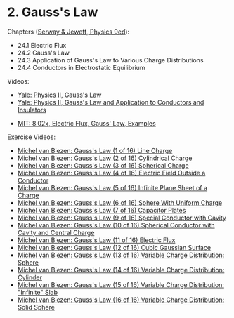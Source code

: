 # 2. Gauss's Law

Chapters ([Serway & Jewett, Physics 9ed](https://annas-archive.org/md5/076b2e7e2084a32914bcb8ca29d04f4d)):
- 24.1 Electric Flux
- 24.2 Gauss's Law
- 24.3 Application of Gauss's Law to Various Charge Distributions
- 24.4 Conductors in Electrostatic Equilibrium

Videos: 
- [Yale: Physics II, Gauss's Law](https://www.youtube.com/watch?v=e9c5Wpu4WSI&list=PLD07B2225BB40E582)
- [Yale: Physics II, Gauss's Law and Application to Conductors and Insulators](https://www.youtube.com/watch?v=Hlj5vGOSQlY&list=PLD07B2225BB40E582) 
<!---->
- [MIT: 8.02x, Electric Flux, Gauss' Law, Examples](https://www.youtube.com/watch?v=Zu2gomaDqnM&list=PLyQSN7X0ro2314mKyUiOILaOC2hk6Pc3j)

Exercise Videos:
- [Michel van Biezen: Gauss's Law (1 of 16) Line Charge](https://www.youtube.com/watch?v=NyRjHj2uy6k)
- [Michel van Biezen: Gauss's Law (2 of 16) Cylindrical Charge](https://www.youtube.com/watch?v=-YfM_Wwc9UI)
- [Michel van Biezen: Gauss's Law (3 of 16) Spherical Charge](https://www.youtube.com/watch?v=L1l9Nf1pLAc0)
- [Michel van Biezen: Gauss's Law (4 of 16) Electric Field Outside a Conductor](https://www.youtube.com/watch?v=DrkyWwyp6wI)
- [Michel van Biezen: Gauss's Law (5 of 16) Infinite Plane Sheet of a Charge](https://www.youtube.com/watch?v=vSEjxR56w28)
- [Michel van Biezen: Gauss's Law (6 of 16) Sphere With Uniform Charge](https://www.youtube.com/watch?v=ULJTDCzKcZA)
- [Michel van Biezen: Gauss's Law (7 of 16) Capacitor Plates](https://www.youtube.com/watch?v=gTfEFwVsgKA)
- [Michel van Biezen: Gauss's Law (9 of 16) Special Conductor with Cavity](https://www.youtube.com/watch?v=hDkfMUzFka4)
- [Michel van Biezen: Gauss's Law (10 of 16) Spherical Conductor with Cavity and Central Charge](https://www.youtube.com/watch?v=zj-wo9brtVE)
- [Michel van Biezen: Gauss's Law (11 of 16) Electric Flux](https://www.youtube.com/watch?v=sl0nKX5G4ms)
- [Michel van Biezen: Gauss's Law (12 of 16) Cubic Gaussian Surface](https://www.youtube.com/watch?v=MM-3sgswY9Q)
- [Michel van Biezen: Gauss's Law (13 of 16) Variable Charge Distribution: Sphere](https://www.youtube.com/watch?v=H1_s0o-Ts90)
- [Michel van Biezen: Gauss's Law (14 of 16) Variable Charge Distribution: Cylinder](https://www.youtube.com/watch?v=1Q13HdOuKPM)
- [Michel van Biezen: Gauss's Law (15 of 16) Variable Charge Distribution: "Infinite" Slab](https://www.youtube.com/watch?v=H72xpjt24UE)
- [Michel van Biezen: Gauss's Law (16 of 16) Variable Charge Distribution: Solid Sphere](https://www.youtube.com/watch?v=oEZYJkGFpks)